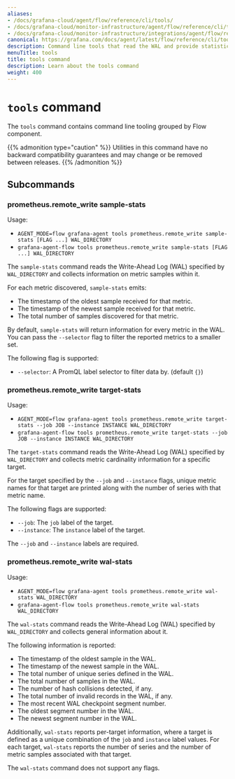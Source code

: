 ```yaml
---
aliases:
- /docs/grafana-cloud/agent/flow/reference/cli/tools/
- /docs/grafana-cloud/monitor-infrastructure/agent/flow/reference/cli/tools/
- /docs/grafana-cloud/monitor-infrastructure/integrations/agent/flow/reference/cli/tools/
canonical: https://grafana.com/docs/agent/latest/flow/reference/cli/tools/
description: Command line tools that read the WAL and provide statistical information.
menuTitle: tools
title: tools command
description: Learn about the tools command
weight: 400
---
```


# `tools` command

The `tools` command contains command line tooling grouped by Flow component.

{{% admonition type="caution" %}}
Utilities in this command have no backward compatibility
guarantees and may change or be removed between releases.
{{% /admonition %}}

## Subcommands

### prometheus.remote_write sample-stats

Usage: 

* `AGENT_MODE=flow grafana-agent tools prometheus.remote_write sample-stats [FLAG ...] WAL_DIRECTORY`
* `grafana-agent-flow tools prometheus.remote_write sample-stats [FLAG ...] WAL_DIRECTORY`

The `sample-stats` command reads the Write-Ahead Log (WAL) specified by
`WAL_DIRECTORY` and collects information on metric samples within it.

For each metric discovered, `sample-stats` emits:

* The timestamp of the oldest sample received for that metric.
* The timestamp of the newest sample received for that metric.
* The total number of samples discovered for that metric.

By default, `sample-stats` will return information for every metric in the WAL.
You can pass the `--selector` flag to filter the reported metrics to a smaller set.

The following flag is supported:

* `--selector`: A PromQL label selector to filter data by. (default `{}`)

### prometheus.remote_write target-stats

Usage: 

* `AGENT_MODE=flow grafana-agent tools prometheus.remote_write target-stats --job JOB --instance INSTANCE WAL_DIRECTORY`
* `grafana-agent-flow tools prometheus.remote_write target-stats --job JOB --instance INSTANCE WAL_DIRECTORY`

The `target-stats` command reads the Write-Ahead Log (WAL) specified by
`WAL_DIRECTORY` and collects metric cardinality information for a specific
target.

For the target specified by the `--job` and `--instance` flags, unique metric
names for that target are printed along with the number of series with that
metric name.

The following flags are supported:

* `--job`: The `job` label of the target.
* `--instance`: The `instance` label of the target.

The `--job` and `--instance` labels are required.

### prometheus.remote_write wal-stats

Usage: 

* `AGENT_MODE=flow grafana-agent tools prometheus.remote_write wal-stats WAL_DIRECTORY`
* `grafana-agent-flow tools prometheus.remote_write wal-stats WAL_DIRECTORY`

The `wal-stats` command reads the Write-Ahead Log (WAL) specified by
`WAL_DIRECTORY` and collects general information about it.

The following information is reported:

* The timestamp of the oldest sample in the WAL.
* The timestamp of the newest sample in the WAL.
* The total number of unique series defined in the WAL.
* The total number of samples in the WAL.
* The number of hash collisions detected, if any.
* The total number of invalid records in the WAL, if any.
* The most recent WAL checkpoint segment number.
* The oldest segment number in the WAL.
* The newest segment number in the WAL.

Additionally, `wal-stats` reports per-target information, where a target is
defined as a unique combination of the `job` and `instance` label values. For
each target, `wal-stats` reports the number of series and the number of
metric samples associated with that target.

The `wal-stats` command does not support any flags.
